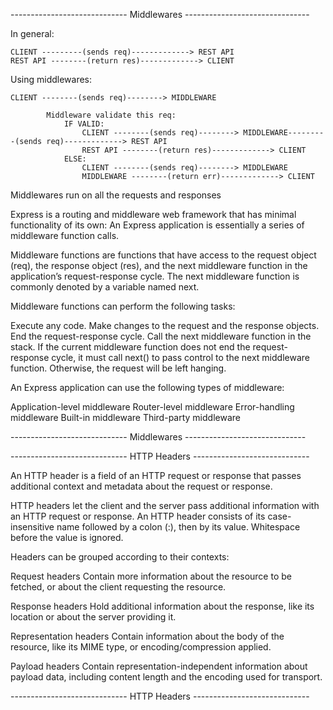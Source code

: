 ----------------------------- Middlewares -------------------------------



In general:
                    
    CLIENT ---------(sends req)-------------> REST API
    REST API --------(return res)-------------> CLIENT

Using middlewares:

    CLIENT --------(sends req)--------> MIDDLEWARE

            Middleware validate this req:
                IF VALID:
                    CLIENT --------(sends req)--------> MIDDLEWARE---------(sends req)-------------> REST API
                    REST API --------(return res)-------------> CLIENT
                ELSE:
                    CLIENT --------(sends req)--------> MIDDLEWARE
                    MIDDLEWARE --------(return err)-------------> CLIENT

Middlewares run on all the requests and responses

Express is a routing and middleware web framework that has minimal functionality of its own: An Express application is essentially a series of middleware function calls.

Middleware functions are functions that have access to the request object (req), the response object (res), and the next middleware function in the application’s request-response cycle. The next middleware function is commonly denoted by a variable named next.

Middleware functions can perform the following tasks:

Execute any code.
Make changes to the request and the response objects.
End the request-response cycle.
Call the next middleware function in the stack.
If the current middleware function does not end the request-response cycle, it must call next() to pass control to the next middleware function. Otherwise, the request will be left hanging.

An Express application can use the following types of middleware:

Application-level middleware
Router-level middleware
Error-handling middleware
Built-in middleware
Third-party middleware

----------------------------- Middlewares ------------------------------

----------------------------- HTTP Headers -----------------------------


An HTTP header is a field of an HTTP request or response that passes additional context and metadata about the request or response. 

HTTP headers let the client and the server pass additional information with an HTTP request or response. An HTTP header consists of its case-insensitive name followed by a colon (:), then by its value. Whitespace before the value is ignored.

Headers can be grouped according to their contexts:

Request headers
Contain more information about the resource to be fetched, or about the client requesting the resource.

Response headers
Hold additional information about the response, like its location or about the server providing it.

Representation headers
Contain information about the body of the resource, like its MIME type, or encoding/compression applied.

Payload headers
Contain representation-independent information about payload data, including content length and the encoding used for transport.

----------------------------- HTTP Headers -----------------------------
